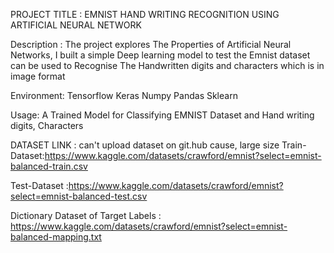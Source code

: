 PROJECT TITLE : EMNIST HAND WRITING RECOGNITION USING ARTIFICIAL NEURAL NETWORK

Description : 
The project explores The Properties of Artificial Neural Networks, I built a simple Deep learning 
model to test the Emnist dataset can be used to Recognise The Handwritten digits and characters
which is in image format

Environment:
Tensorflow
Keras
Numpy
Pandas
Sklearn

Usage:
A Trained Model for Classifying EMNIST Dataset and Hand writing digits, Characters

DATASET LINK :
can't upload dataset on git.hub cause, large size
Train-Dataset:https://www.kaggle.com/datasets/crawford/emnist?select=emnist-balanced-train.csv

Test-Dataset :https://www.kaggle.com/datasets/crawford/emnist?select=emnist-balanced-test.csv

Dictionary Dataset of Target Labels : https://www.kaggle.com/datasets/crawford/emnist?select=emnist-balanced-mapping.txt
